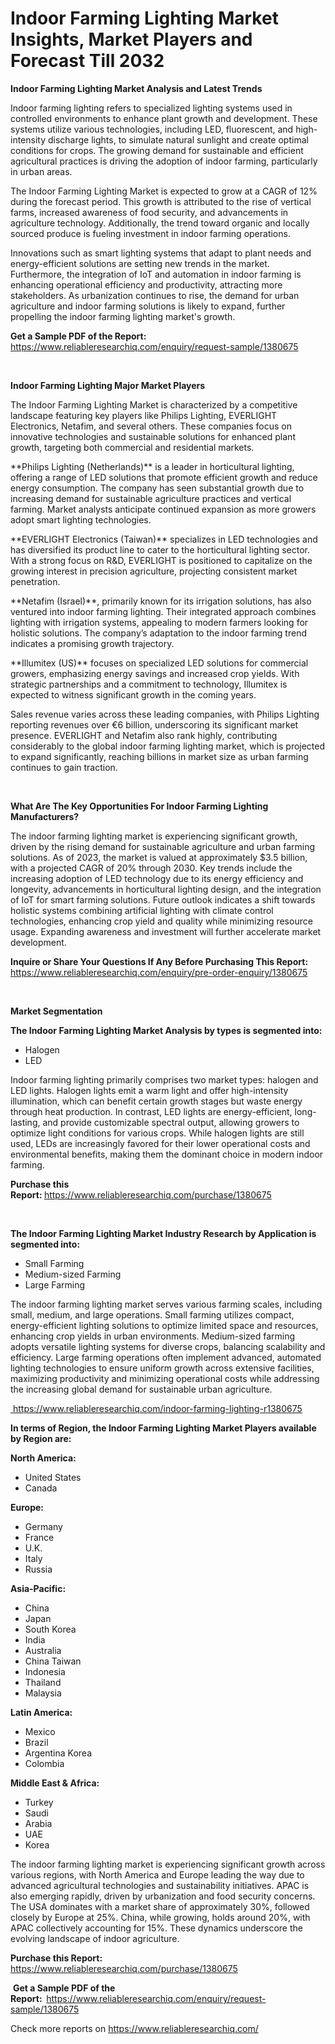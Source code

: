 <p><h1>Indoor Farming Lighting Market Insights, Market Players and Forecast Till 2032</h1></p><p><strong>Indoor Farming Lighting Market Analysis and Latest Trends</strong></p>
<p><p>Indoor farming lighting refers to specialized lighting systems used in controlled environments to enhance plant growth and development. These systems utilize various technologies, including LED, fluorescent, and high-intensity discharge lights, to simulate natural sunlight and create optimal conditions for crops. The growing demand for sustainable and efficient agricultural practices is driving the adoption of indoor farming, particularly in urban areas.</p><p>The Indoor Farming Lighting Market is expected to grow at a CAGR of 12% during the forecast period. This growth is attributed to the rise of vertical farms, increased awareness of food security, and advancements in agriculture technology. Additionally, the trend toward organic and locally sourced produce is fueling investment in indoor farming operations. </p><p>Innovations such as smart lighting systems that adapt to plant needs and energy-efficient solutions are setting new trends in the market. Furthermore, the integration of IoT and automation in indoor farming is enhancing operational efficiency and productivity, attracting more stakeholders. As urbanization continues to rise, the demand for urban agriculture and indoor farming solutions is likely to expand, further propelling the indoor farming lighting market's growth.</p></p>
<p><strong>Get a Sample PDF of the Report:&nbsp;</strong> <a href="https://www.reliableresearchiq.com/enquiry/request-sample/1380675?utm_campaign=2298&utm_medium=2&utm_source=Github&utm_content=ia&utm_term=21022025&utm_id=indoor-farming-lighting">https://www.reliableresearchiq.com/enquiry/request-sample/1380675</a></p>
<p>&nbsp;</p>
<p><strong>Indoor Farming Lighting Major Market Players</strong></p>
<p><p>The Indoor Farming Lighting Market is characterized by a competitive landscape featuring key players like Philips Lighting, EVERLIGHT Electronics, Netafim, and several others. These companies focus on innovative technologies and sustainable solutions for enhanced plant growth, targeting both commercial and residential markets.</p><p>**Philips Lighting (Netherlands)** is a leader in horticultural lighting, offering a range of LED solutions that promote efficient growth and reduce energy consumption. The company has seen substantial growth due to increasing demand for sustainable agriculture practices and vertical farming. Market analysts anticipate continued expansion as more growers adopt smart lighting technologies.</p><p>**EVERLIGHT Electronics (Taiwan)** specializes in LED technologies and has diversified its product line to cater to the horticultural lighting sector. With a strong focus on R&D, EVERLIGHT is positioned to capitalize on the growing interest in precision agriculture, projecting consistent market penetration.</p><p>**Netafim (Israel)**, primarily known for its irrigation solutions, has also ventured into indoor farming lighting. Their integrated approach combines lighting with irrigation systems, appealing to modern farmers looking for holistic solutions. The company’s adaptation to the indoor farming trend indicates a promising growth trajectory.</p><p>**Illumitex (US)** focuses on specialized LED solutions for commercial growers, emphasizing energy savings and increased crop yields. With strategic partnerships and a commitment to technology, Illumitex is expected to witness significant growth in the coming years.</p><p>Sales revenue varies across these leading companies, with Philips Lighting reporting revenues over €6 billion, underscoring its significant market presence. EVERLIGHT and Netafim also rank highly, contributing considerably to the global indoor farming lighting market, which is projected to expand significantly, reaching billions in market size as urban farming continues to gain traction.</p></p>
<p>&nbsp;</p>
<p><strong>What Are The Key Opportunities For Indoor Farming Lighting Manufacturers?</strong></p>
<p><p>The indoor farming lighting market is experiencing significant growth, driven by the rising demand for sustainable agriculture and urban farming solutions. As of 2023, the market is valued at approximately $3.5 billion, with a projected CAGR of 20% through 2030. Key trends include the increasing adoption of LED technology due to its energy efficiency and longevity, advancements in horticultural lighting design, and the integration of IoT for smart farming solutions. Future outlook indicates a shift towards holistic systems combining artificial lighting with climate control technologies, enhancing crop yield and quality while minimizing resource usage. Expanding awareness and investment will further accelerate market development.</p></p>
<p><strong>Inquire or Share Your Questions If Any Before Purchasing This Report:</strong> <a href="https://www.reliableresearchiq.com/enquiry/pre-order-enquiry/1380675?utm_campaign=2298&utm_medium=2&utm_source=Github&utm_content=ia&utm_term=21022025&utm_id=indoor-farming-lighting">https://www.reliableresearchiq.com/enquiry/pre-order-enquiry/1380675</a></p>
<p>&nbsp;</p>
<p><strong>Market Segmentation</strong></p>
<p><strong>The Indoor Farming Lighting Market Analysis by types is segmented into:</strong></p>
<p><ul><li>Halogen</li><li>LED</li></ul></p>
<p><p>Indoor farming lighting primarily comprises two market types: halogen and LED lights. Halogen lights emit a warm light and offer high-intensity illumination, which can benefit certain growth stages but waste energy through heat production. In contrast, LED lights are energy-efficient, long-lasting, and provide customizable spectral output, allowing growers to optimize light conditions for various crops. While halogen lights are still used, LEDs are increasingly favored for their lower operational costs and environmental benefits, making them the dominant choice in modern indoor farming.</p></p>
<p><strong>Purchase this Report:&nbsp;</strong><a href="https://www.reliableresearchiq.com/purchase/1380675?utm_campaign=2298&utm_medium=2&utm_source=Github&utm_content=ia&utm_term=21022025&utm_id=indoor-farming-lighting">https://www.reliableresearchiq.com/purchase/1380675</a></p>
<p>&nbsp;</p>
<p><strong>The Indoor Farming Lighting Market Industry Research by Application is segmented into:</strong></p>
<p><ul><li>Small Farming</li><li>Medium-sized Farming</li><li>Large Farming</li></ul></p>
<p><p>The indoor farming lighting market serves various farming scales, including small, medium, and large operations. Small farming utilizes compact, energy-efficient lighting solutions to optimize limited space and resources, enhancing crop yields in urban environments. Medium-sized farming adopts versatile lighting systems for diverse crops, balancing scalability and efficiency. Large farming operations often implement advanced, automated lighting technologies to ensure uniform growth across extensive facilities, maximizing productivity and minimizing operational costs while addressing the increasing global demand for sustainable urban agriculture.</p></p>
<p><a href="https://www.reliableresearchiq.com/indoor-farming-lighting-r1380675?utm_campaign=2298&utm_medium=2&utm_source=Github&utm_content=ia&utm_term=21022025&utm_id=indoor-farming-lighting">&nbsp;https://www.reliableresearchiq.com/indoor-farming-lighting-r1380675</a></p>
<p><strong>In terms of Region, the Indoor Farming Lighting Market Players available by Region are:</strong></p>
<p>
    <p> <strong> North America: </strong>
        <ul>
            <li>United States</li>
            <li>Canada</li>
        </ul>
        </p> 
    <p> <strong> Europe: </strong>
        <ul>
            <li>Germany</li>
            <li>France</li>
            <li>U.K.</li>
            <li>Italy</li>
            <li>Russia</li>
        </ul>
        </p> 
    <p> <strong> Asia-Pacific: </strong>
        <ul>
            <li>China</li>
            <li>Japan</li>
            <li>South Korea</li>
            <li>India</li>
            <li>Australia</li>
            <li>China Taiwan</li>
            <li>Indonesia</li>
            <li>Thailand</li>
            <li>Malaysia</li>
        </ul>
        </p> 
    <p> <strong> Latin America: </strong>
        <ul>
            <li>Mexico</li>
            <li>Brazil</li>
            <li>Argentina Korea</li>
            <li>Colombia</li>
        </ul>
        </p> 
    <p> <strong> Middle East & Africa: </strong>
        <ul>
            <li>Turkey</li>
            <li>Saudi</li>
            <li>Arabia</li>
            <li>UAE</li>
            <li>Korea</li>
        </ul>
    </p>
    </p>
<p><p>The indoor farming lighting market is experiencing significant growth across various regions, with North America and Europe leading the way due to advanced agricultural technologies and sustainability initiatives. APAC is also emerging rapidly, driven by urbanization and food security concerns. The USA dominates with a market share of approximately 30%, followed closely by Europe at 25%. China, while growing, holds around 20%, with APAC collectively accounting for 15%. These dynamics underscore the evolving landscape of indoor agriculture.</p></p>
<p><strong>Purchase this Report: </strong><a href="https://www.reliableresearchiq.com/purchase/1380675?utm_campaign=2298&utm_medium=2&utm_source=Github&utm_content=ia&utm_term=21022025&utm_id=indoor-farming-lighting">https://www.reliableresearchiq.com/purchase/1380675</a></p>
<p>&nbsp;<strong>Get a Sample PDF of the Report:&nbsp;&nbsp;</strong><a href="https://www.reliableresearchiq.com/enquiry/request-sample/1380675?utm_campaign=2298&utm_medium=2&utm_source=Github&utm_content=ia&utm_term=21022025&utm_id=indoor-farming-lighting">https://www.reliableresearchiq.com/enquiry/request-sample/1380675</a></p>
<p><strong></strong></p>
<p>Check more reports on <a href="https://www.reliableresearchiq.com/?utm_campaign=2298&utm_medium=2&utm_source=Github&utm_content=ia&utm_term=21022025&utm_id=indoor-farming-lighting">https://www.reliableresearchiq.com/</a></p>